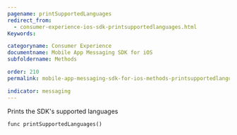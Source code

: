 ```yaml
---
pagename: printSupportedLanguages
redirect_from:
  - consumer-experience-ios-sdk-printsupportedlanguages.html
Keywords:

categoryname: Consumer Experience
documentname: Mobile App Messaging SDK for iOS
subfoldername: Methods

order: 210
permalink: mobile-app-messaging-sdk-for-ios-methods-printsupportedlanguages.html

indicator: messaging
---
```


Prints the SDK's supported languages

`func printSupportedLanguages()`
